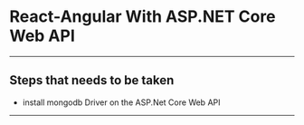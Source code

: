 # React-Angular With ASP.NET Core Web API

--- ---

## Steps that needs to be taken

- install mongodb Driver on the ASP.Net Core Web API

--- ---